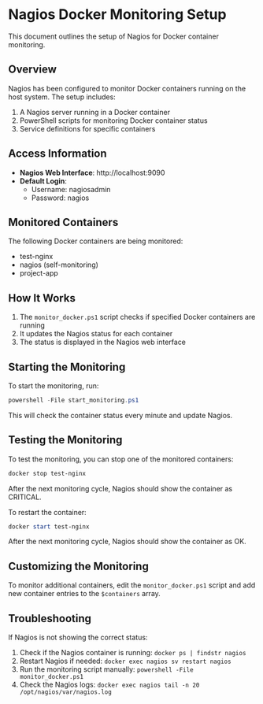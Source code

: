 # Nagios Docker Monitoring Setup

This document outlines the setup of Nagios for Docker container monitoring.

## Overview

Nagios has been configured to monitor Docker containers running on the host system. The setup includes:

1. A Nagios server running in a Docker container
2. PowerShell scripts for monitoring Docker container status
3. Service definitions for specific containers

## Access Information

- **Nagios Web Interface**: http://localhost:9090
- **Default Login**:
  - Username: nagiosadmin
  - Password: nagios

## Monitored Containers

The following Docker containers are being monitored:

- test-nginx
- nagios (self-monitoring)
- project-app

## How It Works

1. The `monitor_docker.ps1` script checks if specified Docker containers are running
2. It updates the Nagios status for each container
3. The status is displayed in the Nagios web interface

## Starting the Monitoring

To start the monitoring, run:

```powershell
powershell -File start_monitoring.ps1
```

This will check the container status every minute and update Nagios.

## Testing the Monitoring

To test the monitoring, you can stop one of the monitored containers:

```powershell
docker stop test-nginx
```

After the next monitoring cycle, Nagios should show the container as CRITICAL.

To restart the container:

```powershell
docker start test-nginx
```

After the next monitoring cycle, Nagios should show the container as OK.

## Customizing the Monitoring

To monitor additional containers, edit the `monitor_docker.ps1` script and add new container entries to the `$containers` array.

## Troubleshooting

If Nagios is not showing the correct status:

1. Check if the Nagios container is running: `docker ps | findstr nagios`
2. Restart Nagios if needed: `docker exec nagios sv restart nagios`
3. Run the monitoring script manually: `powershell -File monitor_docker.ps1`
4. Check the Nagios logs: `docker exec nagios tail -n 20 /opt/nagios/var/nagios.log`
